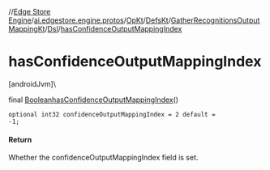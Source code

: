 //[Edge Store Engine](../../../../../../index.md)/[ai.edgestore.engine.protos](../../../../index.md)/[OpKt](../../../index.md)/[DefsKt](../../index.md)/[GatherRecognitionsOutputMappingKt](../index.md)/[Dsl](index.md)/[hasConfidenceOutputMappingIndex](has-confidence-output-mapping-index.md)

# hasConfidenceOutputMappingIndex

[androidJvm]\

final [Boolean](https://developer.android.com/reference/kotlin/java/lang/Boolean.html)[hasConfidenceOutputMappingIndex](has-confidence-output-mapping-index.md)()

<code>optional int32 confidenceOutputMappingIndex = 2 default = -1;</code>

#### Return

Whether the confidenceOutputMappingIndex field is set.
